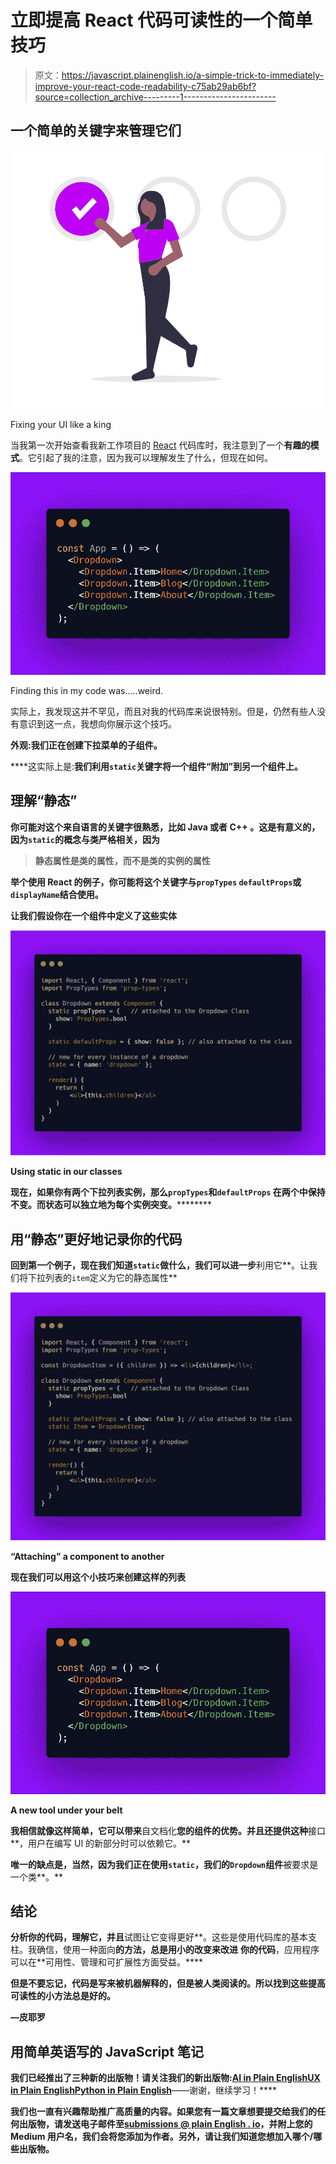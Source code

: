 # 立即提高 React 代码可读性的一个简单技巧

> 原文：<https://javascript.plainenglish.io/a-simple-trick-to-immediately-improve-your-react-code-readability-c75ab29ab6bf?source=collection_archive---------1----------------------->

## 一个简单的关键字来管理它们

![](img/fa041333089ec4f3ca2da9bda86a4378.png)

Fixing your UI like a king

当我第一次开始查看我新工作项目的 [React](https://it.reactjs.org/) 代码库时，我注意到了一个**有趣的模式**。它引起了我的注意，因为我可以理解发生了什么，但现在如何。

![](img/da7743e2413b6b5bf1336cf835aa66fb.png)

Finding this in my code was.….weird.

实际上，我发现这并不罕见，而且对我的代码库来说很特别。但是，仍然有些人没有意识到这一点，我想向你展示这个技巧。

**外观:**我们正在创建下拉菜单的子组件**。**

****这实际上是:**我们利用`static`关键字将一个组件“附加”**到另一个组件上。****

## ****理解“静态”****

****你可能对这个来自语言的关键字很熟悉，比如 **Java** 或者 **C++** 。这是有意义的，因为`static`的概念与类严格相关，因为****

> ****静态属性是类的属性，而不是类的实例的属性****

****举个使用 React 的例子，你可能将这个关键字与`propTypes` `defaultProps`或`displayName`结合使用。****

****让我们假设你在一个组件中定义了这些**实体******

****![](img/fec882e6abde597a08558f6e3bc6845a.png)****

****Using static in our classes****

****现在，如果你有两个下拉列表实例**，那么`propTypes`和`defaultProps` **在两个**中保持不变。而状态可以独立地为每个实例**突变**。**********

## **用“静态”更好地记录你的代码**

**回到第一个例子，现在我们知道`static`做什么，我们可以进一步**利用它**。让我们将下拉列表的`item`定义为它的静态属性**

**![](img/19c80ed352ef8479ece1e7424a20deeb.png)**

**“Attaching” a component to another**

**现在我们可以用这个小技巧来创建这样的列表**

**![](img/da7743e2413b6b5bf1336cf835aa66fb.png)**

**A new tool under your belt**

**我相信就像这样简单，它可以带来**自文档化**您的组件的优势。并且还提供这种**接口**，用户在编写 UI 的新部分时可以依赖它。**

**唯一的缺点是，当然，因为我们正在使用`static`，我们的`Dropdown`组件**被要求是一个类**。**

## **结论**

**分析你的代码，理解它，并且**试图让它变得更好**。这些是使用代码库的基本支柱。我确信，使用一种面向**的方法，总是用小的改变来改进** **你的代码**，应用程序可以在**可用性、管理和可扩展性方面受益。****

**但是不要忘记，代码是写来被机器解释的，但是被人类阅读的。所以找到这些提高可读性的小方法总是好的。**

**—皮耶罗**

## ****用简单英语写的 JavaScript 笔记****

**我们已经推出了三种新的出版物！请关注我们的新出版物:[**AI in Plain English**](https://medium.com/ai-in-plain-english)[**UX in Plain English**](https://medium.com/ux-in-plain-english)[**Python in Plain English**](https://medium.com/python-in-plain-english)**——谢谢，继续学习！****

****我们也一直有兴趣帮助推广高质量的内容。如果您有一篇文章想要提交给我们的任何出版物，请发送电子邮件至[**submissions @ plain English . io**](mailto:submissions@plainenglish.io)**，并附上您的 Medium 用户名，我们会将您添加为作者。另外，请让我们知道您想加入哪个/哪些出版物。******